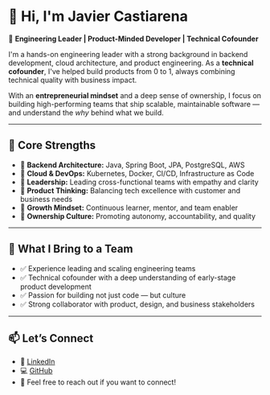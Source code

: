 # 👋 Hi, I'm Javier Castiarena

🎯 **Engineering Leader | Product-Minded Developer | Technical Cofounder**

I'm a hands-on engineering leader with a strong background in backend development, cloud architecture, and product engineering. As a **technical cofounder**, I've helped build products from 0 to 1, always combining technical quality with business impact.

With an **entrepreneurial mindset** and a deep sense of ownership, I focus on building high-performing teams that ship scalable, maintainable software — and understand the *why* behind what we build.

---

## 🧠 Core Strengths

- 🔧 **Backend Architecture:** Java, Spring Boot, JPA, PostgreSQL, AWS  
- 🚀 **Cloud & DevOps:** Kubernetes, Docker, CI/CD, Infrastructure as Code  
- 🧭 **Leadership:** Leading cross-functional teams with empathy and clarity  
- 🧩 **Product Thinking:** Balancing tech excellence with customer and business needs  
- 🌱 **Growth Mindset:** Continuous learner, mentor, and team enabler  
- 🤝 **Ownership Culture:** Promoting autonomy, accountability, and quality  

---

## 💼 What I Bring to a Team

- ✅ Experience leading and scaling engineering teams  
- ✅ Technical cofounder with a deep understanding of early-stage product development  
- ✅ Passion for building not just code — but culture  
- ✅ Strong collaborator with product, design, and business stakeholders  

---

## 📫 Let’s Connect

- 💼 [LinkedIn](https://www.linkedin.com/in/jcastiarena)  
- 💻 [GitHub](https://github.com/jcastiarena)  
- 📩 Feel free to reach out if you want to connect!

